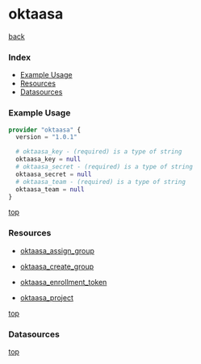 # oktaasa

[back](../)

### Index

- [Example Usage](#example-usage)
- [Resources](#resources)
- [Datasources](#datasources)

### Example Usage

```terraform
provider "oktaasa" {
  version = "1.0.1"

  # oktaasa_key - (required) is a type of string
  oktaasa_key = null
  # oktaasa_secret - (required) is a type of string
  oktaasa_secret = null
  # oktaasa_team - (required) is a type of string
  oktaasa_team = null
}
```

[top](#index)

### Resources


- [oktaasa_assign_group](./r/oktaasa_assign_group.md)

- [oktaasa_create_group](./r/oktaasa_create_group.md)

- [oktaasa_enrollment_token](./r/oktaasa_enrollment_token.md)

- [oktaasa_project](./r/oktaasa_project.md)


[top](#index)

### Datasources



[top](#index)